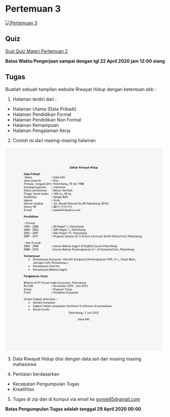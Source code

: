# Pertemuan 3

[![Pertemuan 3](https://img.youtube.com/vi/SH_Di0FOiJ0/0.jpg)](https://www.youtube.com/watch?v=SH_Di0FOiJ0)


## Quiz

[Soal Quiz Materi Pertemuan 2](https://docs.google.com/forms/d/e/1FAIpQLSe3xRHnBGFi9Af3HuHEMPEt-4UB_t0LBL3rW8eBnZU5Z-GktA/viewform?usp=sf_link)

**Batas Waktu Pengerjaan sampai dengan tgl 22 April 2020 jam 12:00 siang**

## Tugas

Buatlah sebuah tampilan website Riwayat Hidup dengan ketentuan sbb :
1. Halaman terdiri dari :

* Halaman Utama (Data Pribadi)
* Halaman Pendidikan Formal
* Halaman Pendidikan Non Formal
* Halaman Kemampuan
* Halaman Pengalaman Kerja

2. Contoh isi dari masing-masing halaman

![Contoh Data Riwayat Hidup ](/pertemuan_3/images/contoh-form-riwayat-hidup.png)

3. Data Riwayat Hidup diisi dengan data asli dari masing masing mahasiswa

4. Penilaian berdasarkan

* Kecepatan Pengumpulan Tugas
* Kreatifitas

5. Tugas di zip dan di kumpul via email ke gymie85@gmail.com

**Batas Pengumpulan Tugas adalah tanggal 29 April 2020 00:00**

